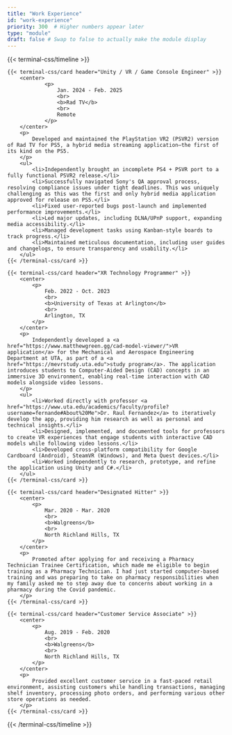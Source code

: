 ```yaml
---
title: "Work Experience"
id: "work-experience"
priority: 300  # Higher numbers appear later
type: "module"
draft: false # Swap to false to actually make the module display
---
```


{{< terminal-css/timeline >}}

    {{< terminal-css/card header="Unity / VR / Game Console Engineer" >}}
        <center>
                <p>
                    Jan. 2024 - Feb. 2025
                    <br>
                    <b>Rad TV</b>
                    <br>
                    Remote
                </p>
        </center>
        <p>
            Developed and maintained the PlayStation VR2 (PSVR2) version of Rad TV for PS5, a hybrid media streaming application—the first of its kind on the PS5.
        </p>
        <ul>
            <li>Independently brought an incomplete PS4 + PSVR port to a fully functional PSVR2 release.</li>
            <li>Successfully navigated Sony's QA approval process, resolving compliance issues under tight deadlines. This was uniquely challenging as this was the first and only hybrid media application approved for release on PS5.</li>
            <li>Fixed user-reported bugs post-launch and implemented performance improvements.</li>
            <li>Led major updates, including DLNA/UPnP support, expanding media accessibility.</li>
            <li>Managed development tasks using Kanban-style boards to track progress.</li>
            <li>Maintained meticulous documentation, including user guides and changelogs, to ensure transparency and usability.</li>
        </ul>
    {{< /terminal-css/card >}}

    {{< terminal-css/card header="XR Technology Programmer" >}}
        <center>
            <p>
                Feb. 2022 - Oct. 2023
                <br>
                <b>University of Texas at Arlington</b>
                <br>
                Arlington, TX
            </p>
        </center>
        <p>
            Independently developed a <a href="https://www.matthewgreen.gg/cad-model-viewer/">VR application</a> for the Mechanical and Aerospace Engineering Department at UTA, as part of a <a href="https://mevrstudy.uta.edu">study program</a>. The application introduces students to Computer-Aided Design (CAD) concepts in an immersive 3D environment, enabling real-time interaction with CAD models alongside video lessons.
        </p>
        <ul>
            <li>Worked directly with professor <a href="https://www.uta.edu/academics/faculty/profile?username=fernande#About%20Me">Dr. Raul Fernandez</a> to iteratively develop the app, providing him research as well as personal and technical insights.</li>
            <li>Designed, implemented, and documented tools for professors to create VR experiences that engage students with interactive CAD models while following video lessons.</li>
            <li>Developed cross-platform compatibility for Google Cardboard (Android), SteamVR (Windows), and Meta Quest devices.</li>
            <li>Worked independently to research, prototype, and refine the application using Unity and C#.</li>
        </ul>
    {{< /terminal-css/card >}}

    {{< terminal-css/card header="Designated Hitter" >}}
        <center>
            <p>
                Mar. 2020 - Mar. 2020
                <br>
                <b>Walgreens</b>
                <br>
                North Richland Hills, TX
            </p>
        </center>
        <p>
            Promoted after applying for and receiving a Pharmacy Technician Trainee Certification, which made me eligible to begin training as a Pharmacy Technician. I had just started computer-based training and was preparing to take on pharmacy responsibilities when my family asked me to step away due to concerns about working in a pharmacy during the Covid pandemic.
        </p>
    {{< /terminal-css/card >}}

    {{< terminal-css/card header="Customer Service Associate" >}}
        <center>
            <p>
                Aug. 2019 - Feb. 2020
                <br>
                <b>Walgreens</b>
                <br>
                North Richland Hills, TX
            </p>
        </center>
        <p>
            Provided excellent customer service in a fast-paced retail environment, assisting customers while handling transactions, managing shelf inventory, processing photo orders, and performing various other store operations as needed.
        </p>
    {{< /terminal-css/card >}}

{{< /terminal-css/timeline >}}